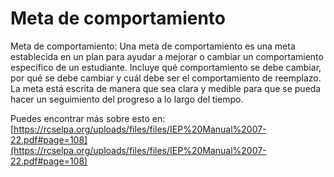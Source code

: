 # Meta de comportamiento
Meta de comportamiento: Una meta de comportamiento es una meta establecida en un plan para ayudar a mejorar o cambiar un comportamiento específico de un estudiante. Incluye qué comportamiento se debe cambiar, por qué se debe cambiar y cuál debe ser el comportamiento de reemplazo. La meta está escrita de manera que sea clara y medible para que se pueda hacer un seguimiento del progreso a lo largo del tiempo.

Puedes encontrar más sobre esto en: [https://rcselpa.org/uploads/files/files/IEP%20Manual%2007-22.pdf#page=108](https://rcselpa.org/uploads/files/files/IEP%20Manual%2007-22.pdf#page=108)
